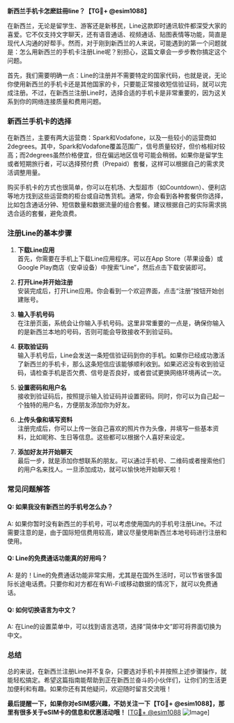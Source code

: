 **新西兰手机卡怎麽註冊line？【TG💪+ @esim1088】**

在新西兰，无论是留学生、游客还是新移民，Line这款即时通讯软件都深受大家的喜爱。它不仅支持文字聊天，还有语音通话、视频通话、贴图表情等功能，简直是现代人沟通的好帮手。然而，对于刚到新西兰的人来说，可能遇到的第一个问题就是：怎么用新西兰的手机卡注册Line呢？别担心，这篇文章会一步步教你搞定这个问题。

首先，我们需要明确一点：Line的注册并不需要特定的国家代码，也就是说，无论你使用新西兰的手机卡还是其他国家的卡，只要能正常接收短信验证码，就可以完成注册。不过，在新西兰注册Line时，选择合适的手机卡是非常重要的，因为这关系到你的网络连接质量和费用问题。

### **新西兰手机卡的选择**
在新西兰，主要有两大运营商：Spark和Vodafone，以及一些较小的运营商如2degrees。其中，Spark和Vodafone覆盖范围广，信号质量较好，但价格相对较高；而2degrees虽然价格便宜，但在偏远地区信号可能会稍弱。如果你是留学生或者短期旅行者，可以选择预付费（Prepaid）套餐，这样可以根据自己的需求灵活调整用量。

购买手机卡的方式也很简单，你可以在机场、大型超市（如Countdown）、便利店等地方找到这些运营商的柜台或自动售货机。通常，你会看到各种套餐供你选择，比如包含通话分钟、短信数量和数据流量的组合套餐。建议根据自己的实际需求挑选合适的套餐，避免浪费。

### **注册Line的基本步骤**
1. **下载Line应用**  
   首先，你需要在手机上下载Line应用程序。可以在App Store（苹果设备）或Google Play商店（安卓设备）中搜索“Line”，然后点击下载安装即可。

2. **打开Line并开始注册**  
   安装完成后，打开Line应用。你会看到一个欢迎界面，点击“注册”按钮开始创建账号。

3. **输入手机号码**  
   在注册页面，系统会让你输入手机号码。这里非常重要的一点是，确保你输入的是新西兰本地的号码，否则可能会导致接收不到验证码。

4. **获取验证码**  
   输入手机号后，Line会发送一条短信验证码到你的手机。如果你已经成功激活了新西兰的手机卡，那么这条短信应该能够顺利收到。如果迟迟没有收到验证码，请检查手机是否欠费、信号是否良好，或者尝试更换网络环境再试一次。

5. **设置密码和用户名**  
   接收到验证码后，按照提示输入验证码并设置密码。同时，你可以为自己起一个独特的用户名，方便朋友添加你为好友。

6. **上传头像和填写资料**  
   注册完成后，你可以上传一张自己喜欢的照片作为头像，并填写一些基本资料，比如昵称、生日等信息。这些都可以根据个人喜好来设定。

7. **添加好友并开始聊天**  
   最后一步，就是添加你想联系的朋友。可以通过手机号、二维码或者搜索他们的用户名来找人。一旦添加成功，就可以愉快地开始聊天啦！

### **常见问题解答**
#### Q: 如果我没有新西兰的手机号怎么办？
A: 如果你暂时没有新西兰的手机号，可以考虑使用国内的手机号注册Line。不过需要注意的是，由于国际短信费用较高，建议尽量使用新西兰本地号码进行注册和使用。

#### Q: Line的免费通话功能真的好用吗？
A: 是的！Line的免费通话功能非常实用，尤其是在国外生活时，可以节省很多国际长途电话费。只要你和对方都在有Wi-Fi或移动数据的情况下，就可以免费通话。

#### Q: 如何切换语言为中文？
A: 在Line的设置菜单中，可以找到语言选项，选择“简体中文”即可将界面切换为中文。

### **总结**
总的来说，在新西兰注册Line并不复杂，只要选对手机卡并按照上述步骤操作，就能轻松搞定。希望这篇指南能帮助到正在新西兰奋斗的小伙伴们，让你们的生活更加便利和有趣。如果你还有其他疑问，欢迎随时留言交流哦！

**最后提醒一下，如果你对eSIM感兴趣，不妨关注一下【TG💪+ @esim1088】，那里有很多关于eSIM卡的信息和优惠活动哦！** [[TG💪+ @esim1088](https://t.me/s/esim1088) ![Image](https://i.postimg.cc/4NQfJmqS/Snipaste-2025-05-13-00-14-12.png)]